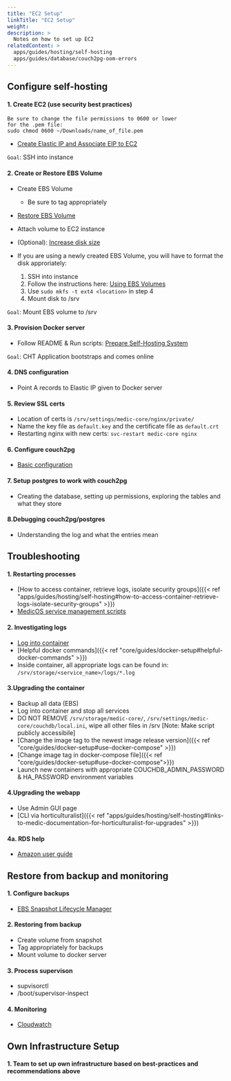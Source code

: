 ```yaml
---
title: "EC2 Setup"
linkTitle: "EC2 Setup"
weight: 
description: >
  Notes on how to set up EC2
relatedContent: >
  apps/guides/hosting/self-hosting
  apps/guides/database/couch2pg-oom-errors
---
```


## Configure self-hosting
#### 1. Create EC2 (use security best practices)

```
Be sure to change the file permissions to 0600 or lower
for the .pem file:
sudo chmod 0600 ~/Downloads/name_of_file.pem
```

- [Create Elastic IP and Associate EIP to EC2](https://docs.aws.amazon.com/AWSEC2/latest/UserGuide/elastic-ip-addresses-eip.html)

`Goal`: SSH into instance

#### 2. Create or Restore EBS Volume
- Create EBS Volume
    - Be sure to tag appropriately
- [Restore EBS Volume](https://docs.aws.amazon.com/AWSEC2/latest/WindowsGuide/ebs-restoring-volume.html)
- Attach volume to EC2 instance
- (Optional): [Increase disk size](https://docs.aws.amazon.com/AWSEC2/latest/UserGuide/recognize-expanded-volume-linux.html)

- If you are using a newly created EBS Volume, you will have to format the disk approriately:
    1) SSH into instance
    2) Follow the instructions here: [Using EBS Volumes](https://docs.aws.amazon.com/AWSEC2/latest/UserGuide/ebs-using-volumes.html)
    3) Use `sudo mkfs -t ext4 <location>` in step 4
    4) Mount disk to /srv

`Goal`: Mount EBS volume to /srv

#### 3. Provision Docker server
- Follow README & Run scripts: [Prepare Self-Hosting System](https://github.com/medic/cht-infrastructure/tree/master/self-hosting/prepare-system)

`Goal`: CHT Application bootstraps and comes online

#### 4. DNS configuration
- Point A records to Elastic IP given to Docker server

#### 5. Review SSL certs
- Location of certs is `/srv/settings/medic-core/nginx/private/`
- Name the key file as `default.key` and the certificate file as `default.crt`
- Restarting nginx with new certs: `svc-restart medic-core nginx`

#### 6. Configure couch2pg
- [Basic configuration](https://github.com/medic/medic-couch2pg/blob/master/README.md)

#### 7. Setup postgres to work with couch2pg
- Creating the database, setting up permissions, exploring the tables and what they store

#### 8.Debugging couch2pg/postgres
- Understanding the log and what the entries mean

## Troubleshooting
#### 1. Restarting processes
- [How to access container, retrieve logs, isolate security groups]({{< ref "apps/guides/hosting/self-hosting#how-to-access-container-retrieve-logs-isolate-security-groups" >}})
- [MedicOS service management scripts](https://github.com/medic/medic-os#user-content-service-management-scripts)

#### 2. Investigating logs
- [Log into container](https://docs.docker.com/engine/reference/commandline/exec/)
- [Helpful docker commands]({{< ref "core/guides/docker-setup#helpful-docker-commands" >}})
- Inside container, all appropriate logs can be found in: `/srv/storage/<service_name>/logs/*.log`

#### 3.Upgrading the container
- Backup all data (EBS) 
- Log into container and stop all services
- DO NOT REMOVE `/srv/storage/medic-core/`, `/srv/settings/medic-core/couchdb/local.ini`, wipe all other files in /srv [Note: Make script publicly accessibile]
- [Change the image tag to the newest image release version]({{< ref "core/guides/docker-setup#use-docker-compose" >}})
- [Change image tag in docker-compose file]({{< ref "core/guides/docker-setup#use-docker-compose">}})
- Launch new containers with appropriate COUCHDB_ADMIN_PASSWORD & HA_PASSWORD environment variables

#### 4.Upgrading the webapp
- Use Admin GUI page
- [CLI via horticulturalist]({{< ref "apps/guides/hosting/self-hosting#links-to-medic-documentation-for-horticulturalist-for-upgrades" >}})

#### 4a. RDS help
- [Amazon user guide](https://docs.aws.amazon.com/AmazonRDS/latest/UserGuide/Welcome.html)

## Restore from backup and monitoring
#### 1. Configure backups
- [EBS Snapshot Lifecycle Manager](https://docs.aws.amazon.com/AWSEC2/latest/UserGuide/snapshot-lifecycle.html)

#### 2. Restoring from backup
- Create volume from snapshot
- Tag appropriately for backups
- Mount volume to docker server

#### 3. Process supervison
- supvisorctl
- /boot/supervisor-inspect

#### 4. Monitoring
- [Cloudwatch](https://docs.aws.amazon.com/AWSEC2/latest/UserGuide/using-cloudwatch.html)

## Own Infrastructure Setup
#### 1. Team to set up own infrastructure based on best-practices and recommendations above






